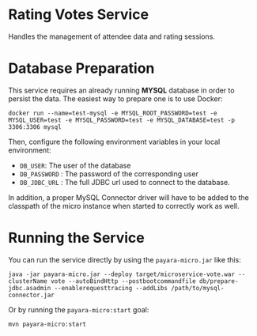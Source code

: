 # Rating Votes Service

Handles the management of attendee data and rating sessions.

# Database Preparation

This service requires an already running **MYSQL** database in order to persist the data. The easiest way to prepare one is to use Docker:

    docker run --name=test-mysql -e MYSQL_ROOT_PASSWORD=test -e MYSQL_USER=test -e MYSQL_PASSWORD=test -e MYSQL_DATABASE=test -p 3306:3306 mysql

Then, configure the following environment variables in your local environment:

* `DB_USER`: The user of the database
* `DB_PASSWORD` : The password of the corresponding user
* `DB_JDBC_URL` : The full JDBC url used to connect to the database.

In addition, a proper MySQL Connector driver will have to be added to the classpath of the micro instance when started to correctly work as well.

# Running the Service

You can run the service directly by using the `payara-micro.jar` like this:

	java -jar payara-micro.jar --deploy target/microservice-vote.war --clusterName vote --autoBindHttp --postbootcommandfile db/prepare-jdbc.asadmin --enablerequesttracing --addLibs /path/to/mysql-connector.jar

Or by running the `payara-micro:start` goal:

	mvn payara-micro:start